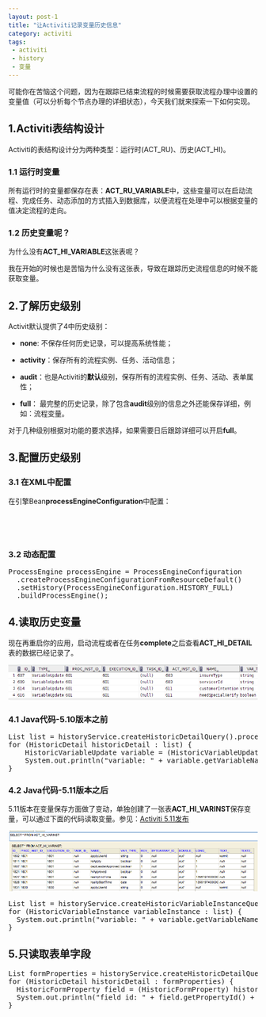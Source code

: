 ```yaml
---
layout: post-1
title: "让Activiti记录变量历史信息"
category: activiti
tags:
 - activiti
 - history
 - 变量
---
```


可能你在苦恼这个问题，因为在跟踪已结束流程的时候需要获取流程办理中设置的变量值（可以分析每个节点办理的详细状态），今天我们就来探索一下如何实现。

## 1.Activiti表结构设计

Activiti的表结构设计分为两种类型：运行时(ACT_RU)、历史(ACT_HI)。

### 1.1 运行时变量

所有运行时的变量都保存在表：**ACT_RU_VARIABLE**中，这些变量可以在启动流程、完成任务、动态添加的方式插入到数据库，以便流程在处理中可以根据变量的值决定流程的走向。

### 1.2 历史变量呢？

为什么没有**ACT_HI_VARIABLE**这张表呢？

我在开始的时候也是苦恼为什么没有这张表，导致在跟踪历史流程信息的时候不能获取变量。

## 2.了解历史级别

Activit默认提供了4中历史级别：

* **none**: 不保存任何历史记录，可以提高系统性能；

* **activity**：保存所有的流程实例、任务、活动信息；

* **audit**：也是Activiti的**默认**级别，保存所有的流程实例、任务、活动、表单属性；

* **full**： 最完整的历史记录，除了包含**audit**级别的信息之外还能保存详细，例如：流程变量。

对于几种级别根据对功能的要求选择，如果需要日后跟踪详细可以开启**full**。

## 3.配置历史级别

### 3.1 在XML中配置
在引擎Bean**processEngineConfiguration**中配置：

<pre class="brush:xml">
<bean id="processEngineConfiguration" class="org.activiti.spring.SpringProcessEngineConfiguration">
	<property name="history" value="full" />
</bean>
</pre>

### 3.2 动态配置

<pre class="brush:java">
ProcessEngine processEngine = ProcessEngineConfiguration
  .createProcessEngineConfigurationFromResourceDefault()
  .setHistory(ProcessEngineConfiguration.HISTORY_FULL)
  .buildProcessEngine();
</pre>

## 4.读取历史变量

现在再重启你的应用，启动流程或者在任务**complete**之后查看**ACT_HI_DETAIL**表的数据已经记录了。

![开始full历史级别后保存的历史信息](/files/2012/05/activiti-history-detail.png)

### 4.1 Java代码-5.10版本之前

<pre class="brush:java">
List<HistoricDetail> list = historyService.createHistoricDetailQuery().processInstanceId(processInstance.getId()).list();
for (HistoricDetail historicDetail : list) {
	HistoricVariableUpdate variable = (HistoricVariableUpdate) historicDetail;
    System.out.println("variable: " + variable.getVariableName() + " = " + variable.getValue());
}
</pre>

### 4.2 Java代码-5.11版本之后
5.11版本在变量保存方面做了变动，单独创建了一张表**ACT_HI_VARINST**保存变量，可以通过下面的代码读取变量。参见：[Activiti 5.11发布](/activiti/2012/12/05/activiti-5-11-release.html)

![5.11添加的表ACT_HI_VARINST](/files/2012/05/activiti-history-variable.png)

<pre class="brush:java">
List<HistoricVariableInstance> list = historyService.createHistoricVariableInstanceQuery().processInstanceId(processInstanceId).list();
for (HistoricVariableInstance variableInstance : list) {
  System.out.println("variable: " + variable.getVariableName() + " = " + variable.getValue());
}
</pre>

## 5.只读取表单字段
<pre class="brush:java">
List<HistoricDetail> formProperties = historyService.createHistoricDetailQuery().processInstanceId(processInstance.getId()).formProperties().list();
for (HistoricDetail historicDetail : formProperties) {
  HistoricFormProperty field = (HistoricFormProperty) historicDetail;
  System.out.println("field id: " + field.getPropertyId() + ", value: " + field.getPropertyValue());
}
</pre>